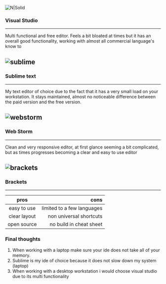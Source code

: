 ![N|Solid](https://camo.githubusercontent.com/6e8f6ec0646b96ade72f57b3d2a123d972cabfaf/68747470733a2f2f626c6f672e6c61756e63686461726b6c792e636f6d2f77702d636f6e74656e742f75706c6f6164732f323031382f31302f76697375616c73747564696f5f636f64652d636172642e706e67icon-icons.com/icons2/615/PNG/48/Visual_Studio_icon-icons.com_56597.png)

### Visual Studio 
---
Multi functional and  free editor.
Feels a bit bloated at times but it has an overall good functionality, 
working with almost all commercial language's know to 

![sublime](http://icons.iconarchive.com/icons/bokehlicia/pacifica/256/sublime-text-icon.png) 
---
### Sublime text
---
My text editor of choice due to the fact that it has a very small load on your workstation.
It stays maintained,
almost no noticeable difference between the paid version and the free version.

![webstorm](https://icon-icons.com/icons2/1381/PNG/512/webstorm_93692.png)
---
### Web Storm
---
Clean and very responsive editor, at first glance seeming a bit complicated, but as times progresses becoming a clear and easy to use editor

![brackets](http://icons.iconarchive.com/icons/bokehlicia/alike/256/brackets-icon.png)
---
### Brackets
---

 | pros | cons |
|:--------:| -------------:|
| easy to use | limited to a few languages
clear layout | non universal shortcuts
open source | no build in cheat sheet 

### Final thoughts

 

 1. When working with a laptop make sure your ide does not take all of your memory.
 2. Sublime is my ide of choice because it does not slow down my system (laptop)
 3. When working with a desktop workstation i would choose visual studio due to its multi functionality
 

<!--stackedit_data:
eyJoaXN0b3J5IjpbMTM4OTMwMjgyOV19
-->